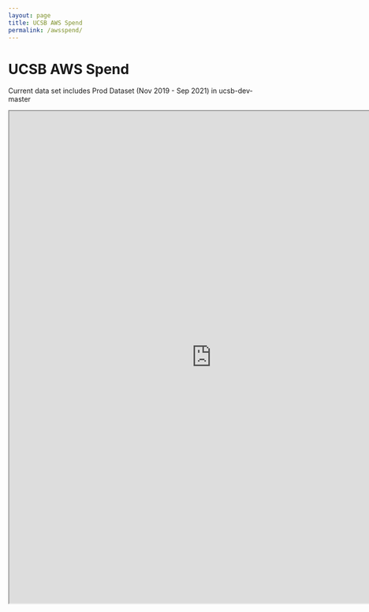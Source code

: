 ```yaml
---
layout: page
title: UCSB AWS Spend
permalink: /awsspend/
---
```


# UCSB AWS Spend
Current data set includes Prod Dataset (Nov 2019 - Sep 2021) in ucsb-dev-master


<iframe
   width="820"
   height="1000"
   src="https://us-west-2.quicksight.aws.amazon.com/sn/embed/share/accounts/881911861587/dashboards/05e1df83-7099-4d01-92d7-9de57156614f?directory_alias=quicksight-dev-cudos">
</iframe>
